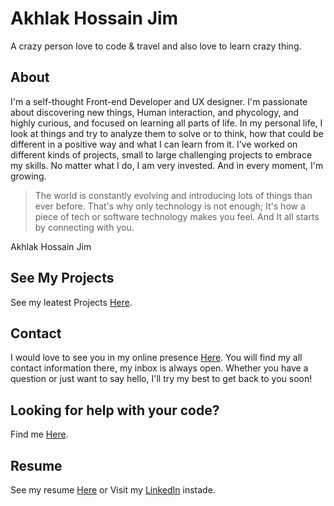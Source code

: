 # Akhlak Hossain Jim

A crazy person love to code & travel and also love to learn crazy thing.

## About
I'm a self-thought Front-end Developer and UX designer. I'm passionate about discovering new things, Human interaction, and phycology, and highly curious, and focused on learning all parts of life. In my personal life, I look at things and try to analyze them to solve or to think, how that could be different in a positive way and what I can learn from it. I've worked on different kinds of projects, small to large challenging projects to embrace my skills. No matter what I do, I am very invested. And in every moment, I'm growing.
>The world is constantly evolving and introducing lots of things than ever before. That's why only technology is not enough; It's how a piece of tech or software technology makes you feel. And It all starts by connecting with you.

Akhlak Hossain Jim

## See My Projects 

See my leatest Projects [Here](https://ah-jim-seed.web.app/).

## Contact

I would love to see you in my online presence [Here](http://akhlak-hossain-jim.github.io/).
You will find my all contact information there, my inbox is always open. Whether you have a question or just want to say hello, I'll try my best to get back to you soon!

## Looking for help with your code?
Find me [Here](http://akhlak-hossain-jim.github.io/).

## Resume

See my resume [Here](https://ah-jim-seed.web.app/pdf/resume.pdf)
or Visit my [LinkedIn](https://www.linkedin.com/in/akhlakhossainjim/) instade.

